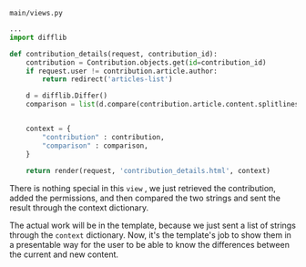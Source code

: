 `main/views.py`
```python
...
import difflib

def contribution_details(request, contribution_id):
	contribution = Contribution.objects.get(id=contribution_id)
	if request.user != contribution.article.author:
		return redirect('articles-list')

	d = difflib.Differ()
	comparison = list(d.compare(contribution.article.content.splitlines(True), contribution.change.new_content.splitlines(True)))


	context = {
		"contribution" : contribution,
		"comparison" : comparison,
	}
	
	return render(request, 'contribution_details.html', context)
```

There is nothing special in this `view` , we just retrieved the contribution, added the permissions, and then compared the two strings and sent the result through the context dictionary. 

The actual work will be in the template, because we just sent a list of strings through the `context` dictionary. Now, it's the template's job to show them in a presentable way for the user to be able to know the differences between the current and new content.

